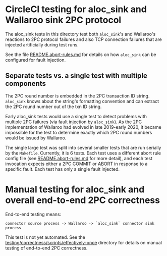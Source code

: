
# CircleCI testing for aloc_sink and Wallaroo sink 2PC protocol

The aloc_sink tests in this directory test both `aloc_sink`'s and Wallaroo's reactions to 2PC protocol failures and also TCP connection failures that are injected artificially during test runs.

See the file [README.abort-rules.md](README.abort-rules.md) for details on how `aloc_sink` can be configured for fault injection.

## Separate tests vs. a single test with multiple components

The 2PC round number is embedded in the 2PC transaction ID string.  `aloc_sink` knows about the string's formatting convention and can extract the 2PC round number out of the txn ID string.

Early aloc_sink tests would use a single test to detect problems with multiple 2PC failures (via fault injection by `aloc_sink`).  As the 2PC implementation of Wallaroo had evolved in late 2019-early 2020, it became impossible for the test to determine exactly which 2PC round numbers would be issued by Wallaroo.

The single large test was split into several smaller tests that are run serially by the `Makefile`.  Currently, it is 6 tests.  Each test uses a different abort rule config file (see [README.abort-rules.md](README.abort-rules.md) for more detail), and each test invocation expects either a 2PC COMMIT or ABORT in response to a specific fault.  Each test has only a single fault injected.

# Manual testing for aloc_sink and overall end-to-end 2PC correctness

End-to-end testing means:

    connector source process -> Wallaroo -> `aloc_sink` connector sink process

This test is not yet automated.  See the [testing/correctness/scripts/effectively-once](../../scripts/effectively-once) directory for details on manual testing of end-to-end 2PC correctness.


